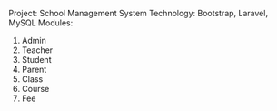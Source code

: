 Project: School Management System
Technology: Bootstrap, Laravel, MySQL
Modules:
1) Admin
2) Teacher
3) Student
4) Parent
5) Class
6) Course
7) Fee
